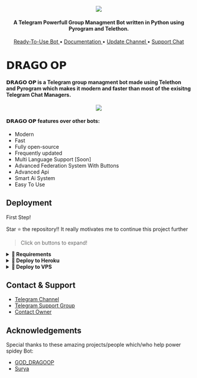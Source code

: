 <p align="center"><img src="https://te.legra.ph/file/e9cd86354156a1bd92673.jpg"></p>

<h4 align="center">
    A Telegram Powerfull Group Managment Bot written in Python using Pyrogram and Telethon.
</h4>
<p align="center">
    <a href="https://t.me/SuryaRo_bot"> Ready-To-Use Bot </a> •
    <a href="http://www.prinotz.tk/2022/02/tiana-bot.html?m=1"> Documentation </a> •
    <a href="https://t.me/spideyrobots"> Update Channel </a> •
    <a href="https://t.me/spideyxSupport"> Support Chat </a> 
</p>
    
# 𝗗𝗥𝗔𝗚𝗢 𝗢𝗣
#### 𝗗𝗥𝗔𝗚𝗢 𝗢𝗣 is a Telegram group managment bot made using Telethon and Pyrogram which makes it modern and faster than most of the exisitng Telegram Chat Managers.
<p align="center"><img src="https://te.legra.ph/file/e9cd86354156a1bd92673.jpg"></p>

#### 𝗗𝗥𝗔𝗚𝗢 𝗢𝗣 features over other bots:
- Modern
- Fast
- Fully open-source
- Frequently updated
- Multi Language Support [Soon]
- Advanced Federation System With Buttons
- Advanced Api
- Smart Ai System
- Easy To Use


## Deployment
First Step!

Star ⭐ the repository!!
It really motivates me to continue this project further

> Click on buttons to expand!
<details>
<summary><b>🔗 Requirements</b></summary>
<br>
    
- [Python3.9](https://www.python.org/downloads/release/python-390/)
- [Telegram API Key](https://docs.pyrogram.org/intro/setup#api-keys)
- [Telegram Bot Token](https://t.me/botfather)
- [MongoDB URI](https://telegra.ph/How-To-get-Mongodb-URI-04-06)

</details>

<details>
<summary><b>🔗 Deploy to Heroku</b></summary>
<br>

> Heroku has two vars[ HEROKU_API_KEY & HEROKU_APP_NAME ] for Updater to work. 
> By setting those two vars you can get logs of your heroku app, set var, edit var, delete vars , check dyno usage and update bot. 
> Those two vars are not Mandatory! You can leave them blank too. 
    
<h4>Click the button below to deploy 𝗗𝗥𝗔𝗚𝗢 𝗢𝗣 Group Managment Bot on Heroku!</h4>    
<p><a href="https://heroku.com/deploy?template=https://github.com/SuryaModsYT/SuryaRobot"><img src="https://img.shields.io/badge/Deploy%20To%20Heroku-blueviolet?style=for-the-badge&logo=heroku" width="200""/></a></p>

<h4>Click the button below to deploy 𝗦𝘂𝗿𝘆𝗮 Music Bot on Heroku!</h4>    
<p><a href="https://heroku.com/deploy?template=https://github.com/SuryaModsYT/SuryaModsMusicBot"><img src="https://img.shields.io/badge/Deploy%20To%20Heroku-blueviolet?style=for-the-badge&logo=heroku" width="200""/></a></p> 
</details>

<details>
<summary><b>🔗 Deploy to VPS</b></summary>
<br>
> Edit .env with your values and then start bot with
```console
$ bash start
```

</details>

## Contact & Support

- [Telegram Channel](https://t.me/dragomanagement_bot)
- [Telegram Support Group](https://t.me/dragomanagement_bot_chat)
- [Contact Owner](https://telegram.me/god_dragoop)


## Acknowledgements

Special thanks to these amazing projects/people which/who help power spidey Bot:

- [GOD_DRAGOOP](https://t.me/god_dragoop)
- [Surya](https://t.me/SuryaModOwner)
